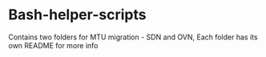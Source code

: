# Bash-helper-scripts

Contains two folders for MTU migration - SDN and OVN, 
Each folder has its own README for more info
